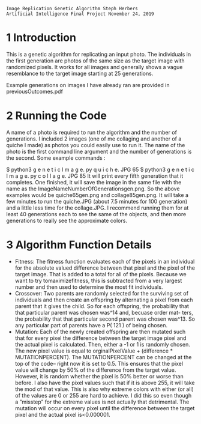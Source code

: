 ```
Image Replication Genetic Algorithm Steph Herbers
Artificial Intelligence Final Project November 24, 2019
```
# 1 Introduction

This is a genetic algorithm for replicating an input photo. The individuals in the first generation
are photos of the same size as the target image with randomized pixels. It works for all images and
generally shows a vague resemblance to the target image starting at 25 generations.

Example generations on images I have already ran are provided in previousOutcomes.pdf

# 2 Running the Code

A name of a photo is required to run the algorithm and the number of generations. I included 2 images
(one of me collaging and another of a quiche I made) as photos you could easily use to run it. The
name of the photo is the first command line argument and the number of generations is the second.
Some example commands :

$ python3 g e n e t i c I m a g e. py q u i c h e. JPG 65
$ python3 g e n e t i c I m a g e. py c o l l a g e. JPG 85
It will print every fifth generation that it completes. One finished, it will save the image in the
same file with the name as the ImageNameNumberOfGenerationsgen.png. So the above examples
would be quiche65gen.png and collage85gen.png. It will take a few minutes to run the quiche.JPG
(about 7.5 minutes for 100 generation) and a little less time for the collage.JPG. I recommend running
them for at least 40 generations each to see the same of the objects, and then more generations to
really see the approximate colors.

# 3 Algorithm Function Details

- Fitness: The fitness function evaluates each of the pixels in an individual for the absolute
    valued difference between that pixel and the pixel of the target image. That is added to a total
    for all of the pixels. Because we want to try tomaximizefitness, this is subtracted from a very
    largest number and then used to determine the most fit individuals.
- Crossover: Two parents are randomly selected for the surviving set of individuals and then
    create an offspring by alternating a pixel from each parent that it gives the child. So for each
    offspring, the probability that that particular parent was chosen was^14 and, becuase order mat-
    ters, the probability that that particular second parent was chosen was^13. So any particular part
    of parents have a P( 121 ) of being chosen.
- Mutation: Each of the newly created offspring are then mutated such that for every pixel
    the difference between the target image pixel and the actual pixel is calculated. Then, either a
    -1 or 1 is randomly chosen. The new pixel value is equal to orginalPixelValue + (difference *
    MUTATIONPERCENT). The MUTATIONPERCENT can be changed at the top of the code–
    right now it is set to 0.5. This ensures that the pixel value will change by 50% of the difference
    from the target value. However, it is random whether the pixel is 50% better or worse than
    before. I also have the pixel values such that if it is above 255, it will take the mod of that
    value. This is also why extreme colors with either (or all) of the values are 0 or 255 are hard
    to achieve. I did this so even though a ”misstep” for the extreme values is not actually that
    detrimental. The mutation will occur on every pixel until the difference between the target pixel
    and the actual pixel is<0.000001.
